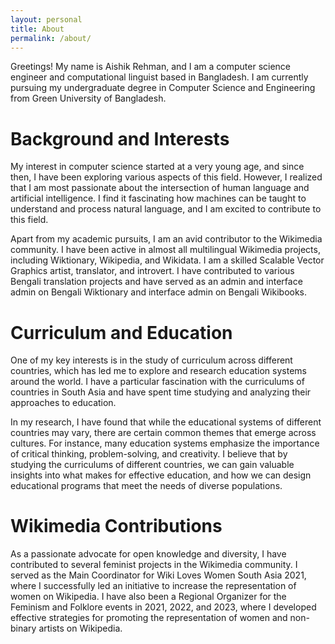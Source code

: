 ```yaml
---
layout: personal
title: About
permalink: /about/
---
```

Greetings! My name is Aishik Rehman, and I am a computer science engineer and computational linguist based in Bangladesh. I am currently pursuing my undergraduate degree in Computer Science and Engineering from Green University of Bangladesh.

# Background and Interests
My interest in computer science started at a very young age, and since then, I have been exploring various aspects of this field. However, I realized that I am most passionate about the intersection of human language and artificial intelligence. I find it fascinating how machines can be taught to understand and process natural language, and I am excited to contribute to this field.

Apart from my academic pursuits, I am an avid contributor to the Wikimedia community. I have been active in almost all multilingual Wikimedia projects, including Wiktionary, Wikipedia, and Wikidata. I am a skilled Scalable Vector Graphics artist, translator, and introvert. I have contributed to various Bengali translation projects and have served as an admin and interface admin on Bengali Wiktionary and interface admin on Bengali Wikibooks.

# Curriculum and Education
One of my key interests is in the study of curriculum across different countries, which has led me to explore and research education systems around the world. I have a particular fascination with the curriculums of countries in South Asia and have spent time studying and analyzing their approaches to education.

In my research, I have found that while the educational systems of different countries may vary, there are certain common themes that emerge across cultures. For instance, many education systems emphasize the importance of critical thinking, problem-solving, and creativity. I believe that by studying the curriculums of different countries, we can gain valuable insights into what makes for effective education, and how we can design educational programs that meet the needs of diverse populations.

# Wikimedia Contributions
As a passionate advocate for open knowledge and diversity, I have contributed to several feminist projects in the Wikimedia community. I served as the Main Coordinator for Wiki Loves Women South Asia 2021, where I successfully led an initiative to increase the representation of women on Wikipedia. I have also been a Regional Organizer for the Feminism and Folklore events in 2021, 2022, and 2023, where I developed effective strategies for promoting the representation of women and non-binary artists on Wikipedia.